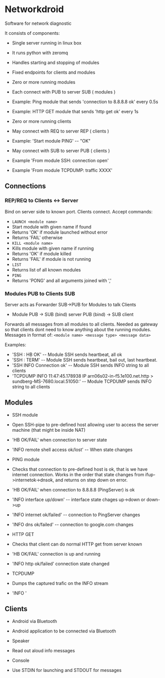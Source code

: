 Networkdroid
============

Software for network diagnostic 

It consists of components:
* Single server running in linux box
 * It runs python with zeromq
 * Handles starting and stopping of modules
 * Fixed endpoints for clients and modules
 
* Zero or more running modules
 * Each connect with PUB to server SUB ( modules )
 * Example: Ping module that sends 'connection to 8.8.8.8 ok' every 0.5s
 * Example: HTTP GET module that sends 'http get ok' every 1s
 
* Zero or more running clients
* May connect with REQ to server REP ( clients )
 * Example: 'Start module PING' -- "OK"
* May connect with SUB to server PUB ( clients )
 * Example 'From module SSH: connection open'
 * Example 'From module TCPDUMP: traffic XXXX'


## Connections


### REP/REQ to Clients <-> Server

Bind on server side to known port. Clients connect. Accept commands:
 * ```LAUNCH <module name> ```
  * Start module with given name if found
  * Returns 'OK' if module launched without error
  * Returns 'FAIL' otherwise
 * ``` KILL <module name> ```
  * Kills module with given name if running
   * Returns 'OK' if module killed
   * Returns 'FAIL' if module is not running 
 * ``` LIST ```
  * Returns list of all known modules
 * ``` PING ```
  * Returns 'PONG' and all arguments joined with ',' 

### Modules PUB to Clients SUB
Server acts as Forwarder SUB->PUB for Modules to talk Clients
* Module PUB -> SUB (bind) server PUB (bind) -> SUB client

Forwards all messages from all modules to all clients. Needed as gateway so that clients dont need to know anything about the running modules. Messages in format of:
```<module name> <message type> <message data>```

Examples:
* 'SSH : HB OK' -- Module SSH sends heartbeat, all ok
* 'SSH : TERM' -- Module SSH sends heartbeat, bail out, last heartbeat.
* 'SSH INFO Connection ok' -- Module SSH sends INFO string to all clients
* 'TCPDUMP INFO 11:47:45.178938 IP arn06s02-in-f5.1e100.net.http > sundberg-MS-7680.local.51050:' -- Module TCPDUMP sends INFO string to all clients 



## Modules
* SSH module
 * Open SSH-pipe to pre-defined host allowing user to access the server machine (that might be inside NAT)
 * 'HB OK/FAIL' when connection to server state
 * 'INFO remote shell access ok/lost' -- When state changes

* PING module
 * Checks that connection to pre-defined host is ok, that is we have internet connection. Works in the order that state changes from ifup->internetok->dnsok, and returns on step down on error.
 * 'HB OK/FAIL' when connection to 8.8.8.8 (PingServer) is ok
 * 'INFO interface up/down' -- interface state chages up->down or down->up
 * 'INFO internet ok/failed' -- connection to PingServer changes 
 * 'INFO dns ok/failed' -- connection to google.com changes
 
* HTTP GET
 * Checks that client can do normal HTTP get from server known
 * 'HB OK/FAIL' connection is up and running
 * 'INFO http ok/failed' connection state changed

* TCPDUMP
 * Dumps the captured trafic on the INFO stream
 * 'INFO <data>'


## Clients
* Android via Bluetooth
 * Android application to be connected via Bluetooth

* Speaker
 * Read out aloud info messages

* Console
 * Use STDIN for launching and STDOUT for messages



